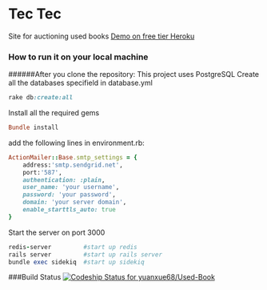 # Tec Tec
Site for auctioning used books
[Demo on free tier Heroku](http://floating-mesa-3668.herokuapp.com/) 

### How to run it on your local machine
######After you clone the repository:
This project uses PostgreSQL
Create all the databases specifield in database.yml
```ruby
rake db:create:all
```

Install all the required gems
```ruby
Bundle install
```

add the following lines in environment.rb:

```ruby
ActionMailer::Base.smtp_settings = {
	address:'smtp.sendgrid.net',
	port:'587',
	authentication: :plain,
	user_name: 'your username',
	password: 'your password',
	domain: 'your server domain',
	enable_starttls_auto: true
}
```

Start the server on port 3000
```ruby
redis-server         #start up redis
rails server         #start up rails server
bundle exec sidekiq  #start up sidekiq
```

###Build Status
[ ![Codeship Status for yuanxue68/Used-Book](https://codeship.com/projects/ba052990-56a9-0133-5c51-5ebc52a48109/status?branch=master)](https://codeship.com/projects/109413)

